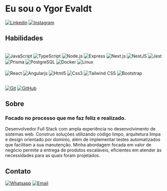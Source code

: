 # Eu sou o Ygor Evaldt

[![Linkedin](https://img.shields.io/badge/LinkedIn-0077B5?style=for-the-badge&logo=linkedin&logoColor=white)](https://www.linkedin.com/in/ygorevaldt/)
[![Instagram](https://img.shields.io/badge/Instagram-E4405F?style=for-the-badge&logo=instagram&logoColor=white)](https://instagram.com/ygorevaldt_)

## Habilidades

<div style="display: inline-blok"></br>
  <img align="center" alt="JavaScript" src="https://img.shields.io/badge/JavaScript-F7DF1E?style=for-the-badge&logo=javascript&logoColor=black"></img>
  <img align="center" alt="TypeScript" src="https://img.shields.io/badge/TypeScript-007ACC?style=for-the-badge&logo=typescript&logoColor=white"></img>
  <img align="center" alt="Node.js" src="https://img.shields.io/badge/Node.js-43853D?style=for-the-badge&logo=node.js&logoColor=white"></img>
  <img align="center" alt="Express" src="https://img.shields.io/badge/Express-000000?style=for-the-badge&logo=express&logoColor=white"></img>
  <img align="center" alt="Next.js" src="https://img.shields.io/badge/Next.js-000000?style=for-the-badge&logo=next-dot-js&logoColor=white"></img>
  <img align="center" alt="NestJS" src="https://img.shields.io/badge/NestJS-E0234E?style=for-the-badge&logo=nestjs&logoColor=white"></img>
  <img align="center" alt="Jest" src="https://img.shields.io/badge/Jest-C21325?style=for-the-badge&logo=jest&logoColor=white"></img>
  <img align="center" alt="Prisma" src="https://img.shields.io/badge/Prisma-2D3748?style=for-the-badge&logo=prisma&logoColor=white"></img>
  <img align="center" alt="PostgreSQL" src="https://img.shields.io/badge/PostgreSQL-316192?style=for-the-badge&logo=postgresql&logoColor=white"></img>
  <img align="center" alt="Docker" src="https://img.shields.io/badge/Docker-2496ED?style=for-the-badge&logo=docker&logoColor=white">
  <img align="center" alt="Linux" src="https://img.shields.io/badge/Linux-FCC624?style=for-the-badge&logo=linux&logoColor=black">
  <br><br>
  <img align="center" alt="React" src="https://img.shields.io/badge/React-20232A?style=for-the-badge&logo=react&logoColor=61DAFB"></img>
  <img align="center" alt="Angularjs" src="https://img.shields.io/badge/AngularJS-E23237?style=for-the-badge&logo=angularjs&logoColor=white"></img>
  <img align="center" alt="Html5" src="https://img.shields.io/badge/HTML5-E34F26?style=for-the-badge&logo=html5&logoColor=white"></img>
  <img align="center" alt="Css3" src="https://img.shields.io/badge/CSS3-1572B6?style=for-the-badge&logo=css3&logoColor=white"></img>
  <img align="center" alt="Tailwind CSS" src="https://img.shields.io/badge/Tailwind%20CSS-38B2AC?style=for-the-badge&logo=tailwind-css&logoColor=white"></img>
  <img align="center" alt="Bootstrap" src="https://img.shields.io/badge/Bootstrap-563D7C?style=for-the-badge&logo=bootstrap&logoColor=white"></img>
  
</div></br>

[![Git](https://img.shields.io/badge/Git-000?style=for-the-badge&logo=git&logoColor=E94D5F)](https://git-scm.com/doc)
[![GitHub](https://img.shields.io/badge/GitHub-000?style=for-the-badge&logo=github&logoColor=30A3DC)](https://docs.github.com/)

## Sobre
### Focado no processo que me faz feliz e realizado.

Desenvolvedor Full Stack com ampla experiência no desenvolvimento de sistemas
web. Construo soluções utilizando código limpo, arquitetura limpa e design
orientado por domínio, além de implementar testes automatizados que facilitam a
sua manutenção. Minha abordagem focada em valor de negócio permite a entrega
de produtos escaláveis, eficientes em atender às necessidades para as quais foram
projetados.

## Contato

[![Whatsapp](https://img.shields.io/badge/WhatsApp-25D366?style=for-the-badge&logo=whatsapp&logoColor=white)](https://wa.me/5551983313468)
[![Email](https://img.shields.io/badge/Email-D14836?style=for-the-badge&logo=gmail&logoColor=white)](mailto:evaldtygor@gmail.com)


